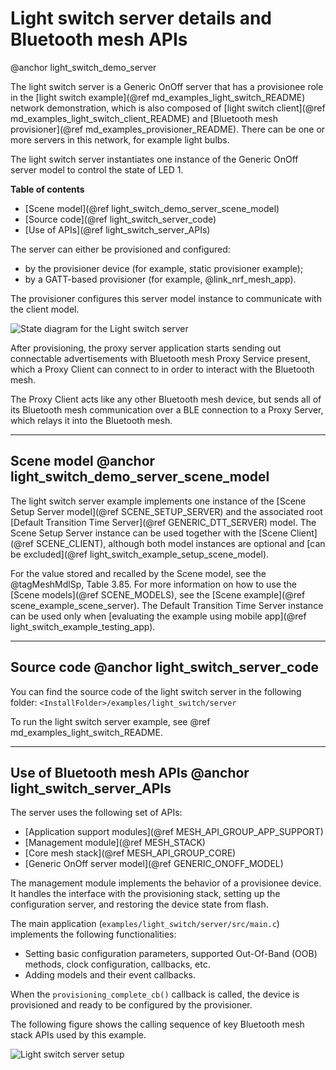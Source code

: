 # Light switch server details and Bluetooth mesh APIs
@anchor light_switch_demo_server

The light switch server is a Generic OnOff server that has a provisionee role in
the [light switch example](@ref md_examples_light_switch_README) network demonstration, which is also composed of
[light switch client](@ref md_examples_light_switch_client_README)
and [Bluetooth mesh provisioner](@ref md_examples_provisioner_README). There can be one or more servers in this network,
for example light bulbs.

The light switch server instantiates one instance of the Generic OnOff server model to control the state of LED 1.

**Table of contents**
- [Scene model](@ref light_switch_demo_server_scene_model)
- [Source code](@ref light_switch_server_code)
- [Use of APIs](@ref light_switch_server_APIs)

The server can either be provisioned and configured:
- by the provisioner device (for example, static provisioner example);
- by a GATT-based provisioner (for example, @link_nrf_mesh_app).

The provisioner configures this server model instance to communicate with the client model.

![State diagram for the Light switch server](images/light_switch_server_state_diagram.svg)

After provisioning, the proxy server application starts sending out connectable advertisements
with Bluetooth mesh Proxy Service present, which a Proxy Client can connect to in order to interact with the Bluetooth mesh.

The Proxy Client acts like any other Bluetooth mesh device, but sends all of its Bluetooth mesh communication
over a BLE connection to a Proxy Server, which relays it into the Bluetooth mesh.

---
## Scene model @anchor light_switch_demo_server_scene_model

The light switch server example implements one instance of the [Scene Setup Server model](@ref SCENE_SETUP_SERVER)
and the associated root [Default Transition Time Server](@ref GENERIC_DTT_SERVER) model.
The Scene Setup Server instance can be used together with the [Scene Client](@ref SCENE_CLIENT),
although both model instances are optional and [can be excluded](@ref light_switch_example_setup_scene_model).

For the value stored and recalled by the Scene model, see the @tagMeshMdlSp, Table 3.85.
For more information on how to use the [Scene models](@ref SCENE_MODELS),
see the [Scene example](@ref scene_example_scene_server).
The Default Transition Time Server instance can be used only
when [evaluating the example using mobile app](@ref light_switch_example_testing_app).


---

## Source code @anchor light_switch_server_code

You can find the source code of the light switch server in the following folder:
`<InstallFolder>/examples/light_switch/server`

To run the light switch server example, see @ref md_examples_light_switch_README.

---

## Use of Bluetooth mesh APIs @anchor light_switch_server_APIs

The server uses the following set of APIs:
- [Application support modules](@ref MESH_API_GROUP_APP_SUPPORT)
- [Management module](@ref MESH_STACK)
- [Core mesh stack](@ref MESH_API_GROUP_CORE)
- [Generic OnOff server model](@ref GENERIC_ONOFF_MODEL)

The management module implements the behavior of a provisionee device. It handles the
interface with the provisioning stack, setting up the configuration server, and restoring the device
state from flash.

The main application (`examples/light_switch/server/src/main.c`) implements the following functionalities:

- Setting basic configuration parameters, supported Out-Of-Band (OOB) methods, clock configuration, callbacks,
  etc.
- Adding models and their event callbacks.

When the `provisioning_complete_cb()` callback is called, the device is provisioned and ready to be
configured by the provisioner.

The following figure shows the calling sequence of key Bluetooth mesh stack APIs used by this example.

![Light switch server setup](images/light_switch_server_interface.svg "Light switch server setup")